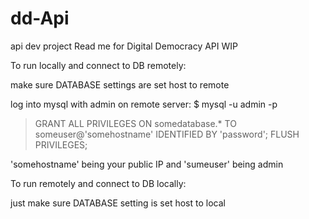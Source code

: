 # dd-Api
api dev project
Read me for Digital Democracy API
WIP

To run locally and connect to DB remotely:

make sure DATABASE settings are set host to remote

log into mysql with admin on remote server:
$ mysql -u admin -p

> GRANT ALL PRIVILEGES ON somedatabase.* TO someuser@'somehostname' IDENTIFIED BY 'password';
> FLUSH PRIVILEGES;

'somehostname' being your public IP and 'sumeuser' being admin



To run remotely and connect to DB locally:

just make sure DATABASE setting is set host to local